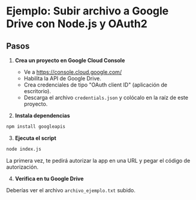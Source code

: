 # Ejemplo: Subir archivo a Google Drive con Node.js y OAuth2

## Pasos

1. **Crea un proyecto en Google Cloud Console**
   - Ve a https://console.cloud.google.com/
   - Habilita la API de Google Drive.
   - Crea credenciales de tipo "OAuth client ID" (aplicación de escritorio).
   - Descarga el archivo `credentials.json` y colócalo en la raíz de este proyecto.

2. **Instala dependencias**

```bash
npm install googleapis
```

3. **Ejecuta el script**

```bash
node index.js
```

La primera vez, te pedirá autorizar la app en una URL y pegar el código de autorización.

4. **Verifica en tu Google Drive**

Deberías ver el archivo `archivo_ejemplo.txt` subido. 